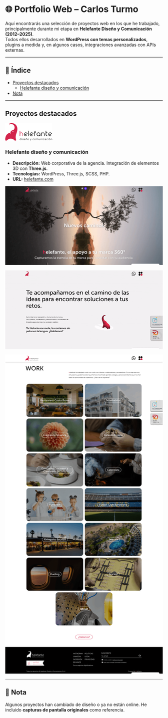 # 🌐 Portfolio Web – Carlos Turmo

Aquí encontrarás una selección de proyectos web en los que he trabajado, principalmente durante mi etapa en **Helefante Diseño y Comunicación (2012–2025)**.  
Todos ellos desarrollados en **WordPress con temas personalizados**, plugins a medida y, en algunos casos, integraciones avanzadas con APIs externas.  

---

## 📑 Índice
- [Proyectos destacados](#proyectos-destacados)
  - [Helefante diseño y comunicación](#helefante-diseño-y-comunicación)
  <!-- - [Restaurants Escribà](#restaurants-escribà) -->
  <!-- - [Solventa IT](#solventa-it) -->
  <!-- - [Dental Comunicación](#dental-comunicación) -->
  <!-- - [Ffuuss – Customizador de productos](#ffuuss--customizador-de-productos) -->
- [Nota](#-nota)

---

## Proyectos destacados


<img src="screenshots/helefante/logo.svg" width="150">

### Helefante diseño y comunicación 
- **Descripción:** Web corporativa de la agencia. Integración de elementos 3D con **Three.js**.
- **Tecnologías:** WordPress, Three.js, SCSS, PHP.
- **URL:** [helefante.com](https://helefante.com)  

![Helefante](screenshots/helefante/screenshot_helefante_1.png)

![Helefante](screenshots/helefante/screenview_helefante_1.gif)

![Helefante](screenshots/helefante/screenshot_helefante_2.png)


---

<!-- ### Restaurants Escribà
- **Descripción:** Web corporativa con reservas online, diseño personalizado.  
- **Tecnologías:** WordPress, PHP, SCSS.  
- **URL:** [restaurantsescriba.com](https://restaurantsescriba.com)  
![Escribà screenshot](screenshots/restaurantsescriba.png)

---

### Solventa IT
- **Descripción:** Web corporativa de soluciones IT.  
- **Tecnologías:** WordPress, SCSS, PHP.  
- **URL:** [solventait.com](https://solventait.com)  
![Solventa screenshot](screenshots/solventait.png)

---

### Dental Comunicación
- **Descripción:** Portal de servicios de comunicación para clínicas dentales.  
- **Tecnologías:** WordPress, PHP, SCSS.  
- **URL:** [dentalcomunicacion.com](https://dentalcomunicacion.com)  
![Dental screenshot](screenshots/dentalcomunicacion.png)

---

### Ffuuss – Customizador de productos
- **Descripción:** Herramienta para personalización de secadores de manos.  
- **Tecnologías:** WordPress, JavaScript.  
- **URL:** [ffuuss.com](https://ffuuss.com)  
- **Repo asociado:** [doityourself-handdryer-customizer](https://github.com/zeliuk/doityourself-handdryer-customizer)  
![Ffuuss screenshot](screenshots/ffuuss.png)

--- -->

## 📌 Nota
Algunos proyectos han cambiado de diseño o ya no están online. He incluido **capturas de pantalla originales** como referencia.
